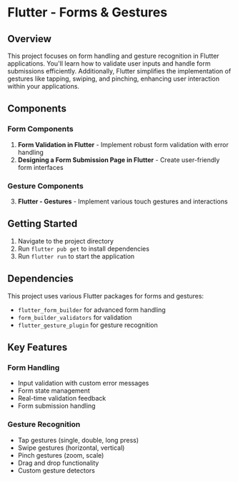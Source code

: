# Flutter - Forms & Gestures

## Overview

This project focuses on form handling and gesture recognition in Flutter applications. You'll learn how to validate user inputs and handle form submissions efficiently. Additionally, Flutter simplifies the implementation of gestures like tapping, swiping, and pinching, enhancing user interaction within your applications.

## Components

### Form Components
1. **Form Validation in Flutter** - Implement robust form validation with error handling
2. **Designing a Form Submission Page in Flutter** - Create user-friendly form interfaces

### Gesture Components
3. **Flutter - Gestures** - Implement various touch gestures and interactions

## Getting Started

1. Navigate to the project directory
2. Run `flutter pub get` to install dependencies
3. Run `flutter run` to start the application

## Dependencies

This project uses various Flutter packages for forms and gestures:
- `flutter_form_builder` for advanced form handling
- `form_builder_validators` for validation
- `flutter_gesture_plugin` for gesture recognition

## Key Features

### Form Handling
- Input validation with custom error messages
- Form state management
- Real-time validation feedback
- Form submission handling

### Gesture Recognition
- Tap gestures (single, double, long press)
- Swipe gestures (horizontal, vertical)
- Pinch gestures (zoom, scale)
- Drag and drop functionality
- Custom gesture detectors

